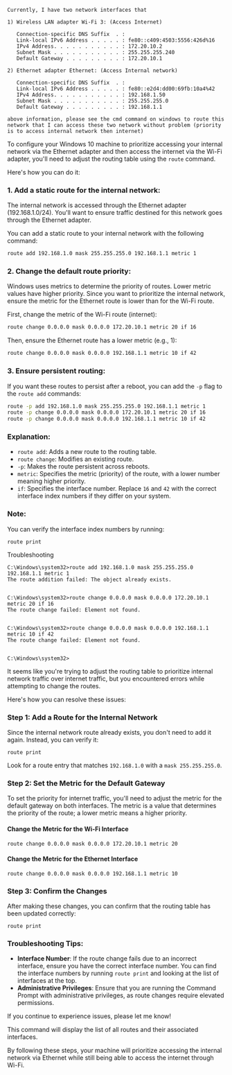```
Currently, I have two network interfaces that

1) Wireless LAN adapter Wi-Fi 3: (Access Internet)

   Connection-specific DNS Suffix  . :
   Link-local IPv6 Address . . . . . : fe80::c409:4503:5556:426d%16
   IPv4 Address. . . . . . . . . . . : 172.20.10.2
   Subnet Mask . . . . . . . . . . . : 255.255.255.240
   Default Gateway . . . . . . . . . : 172.20.10.1

2) Ethernet adapter Ethernet: (Access Internal network)

   Connection-specific DNS Suffix  . :
   Link-local IPv6 Address . . . . . : fe80::e2d4:dd00:69fb:10a4%42
   IPv4 Address. . . . . . . . . . . : 192.168.1.50
   Subnet Mask . . . . . . . . . . . : 255.255.255.0
   Default Gateway . . . . . . . . . : 192.168.1.1

above information, please see the cmd command on windows to route this network that I can access these two network without problem (priority is to access internal network then internet)
```



To configure your Windows 10 machine to prioritize accessing your internal network via the Ethernet adapter and then access the internet via the Wi-Fi adapter, you'll need to adjust the routing table using the `route` command.

Here's how you can do it:

### 1. **Add a static route for the internal network:**

The internal network is accessed through the Ethernet adapter (192.168.1.0/24). You'll want to ensure traffic destined for this network goes through the Ethernet adapter.

You can add a static route to your internal network with the following command:

``` cmd
route add 192.168.1.0 mask 255.255.255.0 192.168.1.1 metric 1
```

### 2. **Change the default route priority:**

Windows uses metrics to determine the priority of routes. Lower metric values have higher priority. Since you want to prioritize the internal network, ensure the metric for the Ethernet route is lower than for the Wi-Fi route.

First, change the metric of the Wi-Fi route (internet):

``` cmd
route change 0.0.0.0 mask 0.0.0.0 172.20.10.1 metric 20 if 16
```

Then, ensure the Ethernet route has a lower metric (e.g., 1):

``` cmd
route change 0.0.0.0 mask 0.0.0.0 192.168.1.1 metric 10 if 42
```

### 3. **Ensure persistent routing:**

If you want these routes to persist after a reboot, you can add the `-p` flag to the `route add` commands:

``` cmd
route -p add 192.168.1.0 mask 255.255.255.0 192.168.1.1 metric 1
route -p change 0.0.0.0 mask 0.0.0.0 172.20.10.1 metric 20 if 16
route -p change 0.0.0.0 mask 0.0.0.0 192.168.1.1 metric 10 if 42
```

### Explanation:

- `route add`: Adds a new route to the routing table.
- `route change`: Modifies an existing route.
- `-p`: Makes the route persistent across reboots.
- `metric`: Specifies the metric (priority) of the route, with a lower number meaning higher priority.
- `if`: Specifies the interface number. Replace `16` and `42` with the correct interface index numbers if they differ on your system.

### Note:

You can verify the interface index numbers by running:

```
route print
```




Troubleshooting
```
C:\Windows\system32>route add 192.168.1.0 mask 255.255.255.0 192.168.1.1 metric 1
The route addition failed: The object already exists.


C:\Windows\system32>route change 0.0.0.0 mask 0.0.0.0 172.20.10.1 metric 20 if 16
The route change failed: Element not found.


C:\Windows\system32>route change 0.0.0.0 mask 0.0.0.0 192.168.1.1 metric 10 if 42
The route change failed: Element not found.


C:\Windows\system32>
```



It seems like you're trying to adjust the routing table to prioritize internal network traffic over internet traffic, but you encountered errors while attempting to change the routes.

Here's how you can resolve these issues:

### Step 1: Add a Route for the Internal Network

Since the internal network route already exists, you don't need to add it again. Instead, you can verify it:

```
route print
```

Look for a route entry that matches `192.168.1.0` with a `mask 255.255.255.0`.

### Step 2: Set the Metric for the Default Gateway

To set the priority for internet traffic, you'll need to adjust the metric for the default gateway on both interfaces. The metric is a value that determines the priority of the route; a lower metric means a higher priority.

#### Change the Metric for the Wi-Fi Interface

```
route change 0.0.0.0 mask 0.0.0.0 172.20.10.1 metric 20
```

#### Change the Metric for the Ethernet Interface

```
route change 0.0.0.0 mask 0.0.0.0 192.168.1.1 metric 10
```

### Step 3: Confirm the Changes

After making these changes, you can confirm that the routing table has been updated correctly:

```
route print
```

### Troubleshooting Tips:

- **Interface Number**: If the route change fails due to an incorrect interface, ensure you have the correct interface number. You can find the interface numbers by running `route print` and looking at the list of interfaces at the top.
- **Administrative Privileges**: Ensure that you are running the Command Prompt with administrative privileges, as route changes require elevated permissions.

If you continue to experience issues, please let me know!

This command will display the list of all routes and their associated interfaces.

By following these steps, your machine will prioritize accessing the internal network via Ethernet while still being able to access the internet through Wi-Fi.
